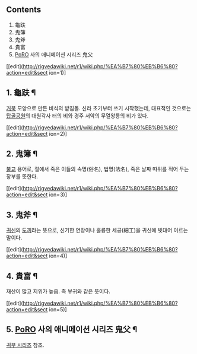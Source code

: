 ## Contents

    

1. 龜趺 
2. 鬼簿 
3. 鬼斧 
4. 貴富 
5. [PoRO](PoRO.md) 사의 애니메이션 시리즈 鬼父 

[[edit](http://rigvedawiki.net/r1/wiki.php/%EA%B7%80%EB%B6%80?action=edit&sect
ion=1)]

## 1. 龜趺 ¶

[거북](%EA%B1%B0%EB%B6%81.md) 모양으로 만든 비석의 받침돌. 신라 초기부터 쓰기 시작했는데, 대표적인 것으로는
[탑골공원](%ED%83%91%EA%B3%A8%EA%B3%B5%EC%9B%90.md)의 대원각사 터의 비와 경주 서악의 무열왕릉의 비가
있다.

  

[[edit](http://rigvedawiki.net/r1/wiki.php/%EA%B7%80%EB%B6%80?action=edit&sect
ion=2)]

## 2. 鬼簿 ¶

[불교](%EB%B6%88%EA%B5%90.md) 용어로, 절에서 죽은 이들의 속명(俗名), 법명(法名), 죽은 날짜 따위를 적어 두는
장부를 뜻한다.

  

[[edit](http://rigvedawiki.net/r1/wiki.php/%EA%B7%80%EB%B6%80?action=edit&sect
ion=3)]

## 3. 鬼斧 ¶

[귀신](%EA%B7%80%EC%8B%A0.md)의 [도끼](%EB%8F%84%EB%81%BC.md)라는 뜻으로, 신기한 연장이나
훌륭한 세공(細工)을 귀신에 빗대어 이르는 말이다.

  

[[edit](http://rigvedawiki.net/r1/wiki.php/%EA%B7%80%EB%B6%80?action=edit&sect
ion=4)]

## 4. 貴富 ¶

재산이 많고 지위가 높음. 즉 부귀와 같은 뜻이다.

  

[[edit](http://rigvedawiki.net/r1/wiki.php/%EA%B7%80%EB%B6%80?action=edit&sect
ion=5)]

## 5. [PoRO](PoRO.md) 사의 애니메이션 시리즈 鬼父 ¶

[귀부 시리즈](%EA%B7%80%EB%B6%80%20%EC%8B%9C%EB%A6%AC%EC%A6%88.md) 참조.

  

